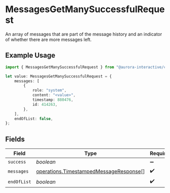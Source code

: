 # MessagesGetManySuccessfulRequest

An array of messages that are part of the message history and an indicator of whether there are more messages left.

## Example Usage

```typescript
import { MessagesGetManySuccessfulRequest } from "@aurora-interactive/chatbot-api-sdk/models/operations";

let value: MessagesGetManySuccessfulRequest = {
    messages: [
        {
            role: "system",
            content: "<value>",
            timestamp: 880476,
            id: 414263,
        },
    ],
    endOfList: false,
};
```

## Fields

| Field                                                                                            | Type                                                                                             | Required                                                                                         | Description                                                                                      |
| ------------------------------------------------------------------------------------------------ | ------------------------------------------------------------------------------------------------ | ------------------------------------------------------------------------------------------------ | ------------------------------------------------------------------------------------------------ |
| `success`                                                                                        | *boolean*                                                                                        | :heavy_minus_sign:                                                                               | N/A                                                                                              |
| `messages`                                                                                       | [operations.TimestampedMessageResponse](../../models/operations/timestampedmessageresponse.md)[] | :heavy_check_mark:                                                                               | N/A                                                                                              |
| `endOfList`                                                                                      | *boolean*                                                                                        | :heavy_check_mark:                                                                               | N/A                                                                                              |
